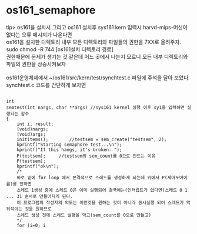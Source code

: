 # os161_semaphore
tip> os161을 설치시 그리고 os161 설치후 sys161 kern 입력시 harvd-mips-머신이 없다는 오류 메시지가 나온다면<br>
os161을 설치한 디렉토리 내부 모든 디렉토리와 파일들의 권한을 7XX로 올려주자.<br>
sudo chmod -R 744 [os161설치 디렉토리 경로]<br>
권한때문에 문제가 생기는 것 같은데 어느 곳에서 나는지 모르니 모든 내부 디렉토리와 파일의 권한을 상승시켜보자<br><br>
os161운영체제에서 ~/os161/src/kern/test/synchtest.c 파일에 주석을 달아 보았다.<br>
synchtest.c 코드를 간단하게 보자면 
<pre><code>
int
semtest(int nargs, char **args)	//sys161 kernel 실행 이후 sy1을 입력하면 실행되는 함수
{
	int i, result;
	(void)nargs;
	(void)args;
	inititems();		//testsem = sem_create("testsem", 2);
	kprintf("Starting semaphore test...\n");
	kprintf("If this hangs, it's broken: ");
	P(testsem);		//testsem의 sem_count를 0으로 만드는 이유
	P(testsem);
	kprintf("ok\n");
	/*
	바로 밑에 for loop 에서 본격적으로 스레드를 생성하게 되는데 위에서 P(세마포어이름)를 안하면
	스레드 1생성 중에 스레드 0은 이미 실행되어 결국에는(인터럽트가 없다면)스레드 0 1 ... 31 순서로 만들어지게 된다.
	이 프로그램의 작성자의 의도는 이런것을 원하는 것이 아니라 동시실행 되어 스레드가 막 뒤섞이는 것을 원하므로
	스레드 생성 전에 스레드 실행을 막고(sem_count를 0으로 만들고)
	*/
	for (i=0; i<NTHREADS; i++) {
		result = thread_fork("carsem", NULL, car, NULL, i);
		if (result) {
			panic("semtest: thread_fork failed: %s\n",
			      strerror(result));
		}
	}
	kprintf("make sem done\n");
	/*
	스레드를 미리 전부 다 생성해 놓고 밑에 있는 for loop 안에 V(carsem)을 하여 실행 하게 된다. 이때 대기중이던 스레드중
	1개가 실행된다.(OS 스케줄러에 따라서 실행된다. FIFO일 수도 있고 다른것일 수도 있고) 
	*/
	for (i=0; i<NTHREADS; i++) {
		V(carsem);
		P(cardone);
	}
	/*
	위에서 P 함수로 잠가 놓았으니 testsem의 sem_count를 원상 복구 시킨다.(위에 init 함수에 2로 되어있다.)
	*/
	/* so we can run it again */
	V(testsem);
	V(testsem);
		
	kprintf("Semaphore test done.\n");
	return 0;
}
</code></pre>
